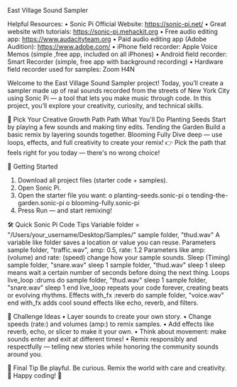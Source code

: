 East Village Sound Sampler
 
Helpful Resources:
•	Sonic Pi Official Website: https://sonic-pi.net/ 
•	Great website with tutorials: https://sonic-pi.mehackit.org
•	Free audio editing app: https://www.audacityteam.org
•	Paid audio editing app (Adobe Audition): https://www.adobe.com/ 
•	iPhone field recorder: Apple Voice Memos (simple ,free app, included on all iPhones)
•	Android field recorder: Smart Recorder (simple, free app with background recording)
•	Hardware field recorder used for samples: Zoom H4N
 
Welcome to the East Village Sound Sampler project!
Today, you’ll create a sampler made up of real sounds recorded from the streets of New York City using Sonic Pi — a tool that lets you make music through code.
In this project, you’ll explore your creativity, curiosity, and technical skills.
 
🌱 Pick Your Creative Growth Path
Path	What You'll Do
Planting Seeds	Start by playing a few sounds and making tiny edits.
Tending the Garden	Build a basic remix by layering sounds together.
Blooming Fully	Dive deep — use loops, effects, and full creativity to create your remix!
👉 Pick the path that feels right for you today — there's no wrong choice!
 
 
📂 Getting Started
1.	Download all project files (starter code + samples).
2.	Open Sonic Pi.
3.	Open the starter file you want:
o	planting-seeds.sonic-pi
o	tending-the-garden.sonic-pi
o	blooming-fully.sonic-pi
4.	Press Run — and start remixing!
 
🛠️ Quick Sonic Pi Code Tips
Variable
folder = "/Users/your_username/Desktop/Samples/"
sample folder, "thud.wav"
  A variable like folder saves a location or value you can reuse.
Parameters
sample folder, "traffic.wav", amp: 0.5, rate: 1.2
  Parameters like amp: (volume) and rate: (speed) change how your sample sounds.
Sleep (Timing)
sample folder, "snare.wav"
sleep 1
sample folder, "thud.wav"
sleep 1
  sleep means wait a certain number of seconds before doing the next thing.
Loops
live_loop :drums do
  sample folder, "thud.wav"
  sleep 1
  sample folder, "snare.wav"
  sleep 1
end
  live_loop repeats your code forever, creating beats or evolving rhythms.
Effects
with_fx :reverb do
  sample folder, "voice.wav"
end
  with_fx adds cool sound effects like echo, reverb, and filters.
 
🎵 Challenge Ideas
•	Layer sounds to create your own story.
•	Change speeds (rate:) and volumes (amp:) to remix samples.
•	Add effects like reverb, echo, or slicer to make it your own.
•	Think about movement: make sounds enter and exit at different times!
•	Remix responsibly and respectfully — telling new stories while honoring the community sounds around you.
 
🌟 Final Tip
Be playful. Be curious. Remix the world with care and creativity.
🌟 Happy coding! 🌟

